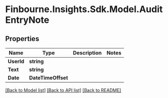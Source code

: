 # Finbourne.Insights.Sdk.Model.AuditEntryNote

## Properties

Name | Type | Description | Notes
------------ | ------------- | ------------- | -------------
**UserId** | **string** |  | 
**Text** | **string** |  | 
**Date** | **DateTimeOffset** |  | 

[[Back to Model list]](../README.md#documentation-for-models) [[Back to API list]](../README.md#documentation-for-api-endpoints) [[Back to README]](../README.md)

